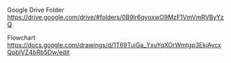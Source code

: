 



Google Drive Folder
https://drive.google.com/drive/#folders/0B9lr6qyoxwO9MzF1VmVmRVByYzQ

Flowchart
https://docs.google.com/drawings/d/1T69TuiGa_YxuYqXOrWmtgp3EkjAycxQpbIVZ4bRb5Dw/edit
